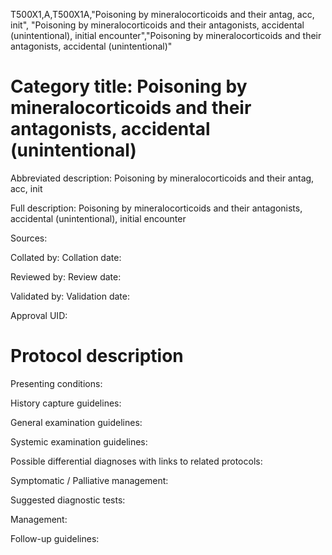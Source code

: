 T500X1,A,T500X1A,"Poisoning by mineralocorticoids and their antag, acc, init", "Poisoning by mineralocorticoids and their antagonists, accidental (unintentional), initial encounter","Poisoning by mineralocorticoids and their antagonists, accidental (unintentional)"
# Category title: Poisoning by mineralocorticoids and their antagonists, accidental (unintentional)

Abbreviated description: Poisoning by mineralocorticoids and their antag, acc, init

Full description: Poisoning by mineralocorticoids and their antagonists, accidental (unintentional), initial encounter

Sources:

Collated by:
Collation date:

Reviewed by:
Review date:

Validated by:
Validation date:

Approval UID:

# Protocol description

Presenting conditions:

History capture guidelines:

General examination guidelines:

Systemic examination guidelines:

Possible differential diagnoses with links to related protocols:

Symptomatic / Palliative management:

Suggested diagnostic tests:

Management:

Follow-up guidelines:
